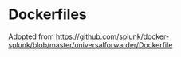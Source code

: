 # Dockerfiles

Adopted from https://github.com/splunk/docker-splunk/blob/master/universalforwarder/Dockerfile
